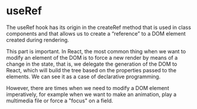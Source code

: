 # useRef

The useRef hook has its origin in the createRef method that is used in class components and that allows us to create a “reference” to a DOM element created during rendering.

This part is important. In React, the most common thing when we want to modify an element of the DOM is to force a new render by means of a change in the state, that is, we delegate the generation of the DOM to React, which will build the tree based on the properties passed to the elements. We can see it as a case of declarative programming.

However, there are times when we need to modify a DOM element imperatively, for example when we want to make an animation, play a multimedia file or force a "focus" on a field. 